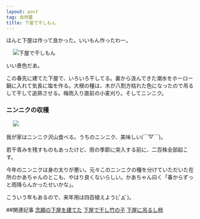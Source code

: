 ```yaml
---
layout: post
tag: 自然農
title: 下屋で干しもん
---
```

ほんと下屋は作って良かった。いいもん作ったわー。

　
![下屋で干しもん](https://c2.staticflickr.com/4/3758/18883835118_f283ee993f.jpg "下屋で干しもん")

いい景色だあ。

この春先に建てた下屋で、いろいろ干してる。裏から汲んできた潮水をホーロー鍋に入れて気長に塩を作る。大根の種は、木が八割方枯れた色になったので吊るして干して追熟させる。梅雨入り直前の小麦刈り。そしてニンニク。

### ニンニクの収穫
　
![](https://c1.staticflickr.com/1/424/19074901321_1da99ea892.jpg)

我が家はニンニク沢山食べる。うちのニンニク、美味しい(￣▽￣)。

若干青みを残すものもあったけど、雨の季節に突入する前に、二百株全部起こす。

今年のニンニクは身の太りが悪い。元々このニンニクの種を分けていただいた在所のかあちゃんのとこも、やはり良くないらしい。かあちゃん曰く「春からずっと雨降らんかったせいかな」。

こういう年もあるので、来年用は四百植えよう(;ﾟдﾟ)。


##関連記事
[念願の下屋を建てた](http://kobapan.com/blog/2015/04/20/geya.html)
[下屋で干し竹の子](http://kobapan.com/blog/2015/04/29/hoshitakenoko.html)
[下屋に吊るし柿](http://kobapan.com/blog/2015/10/15/turushigaki.html)

